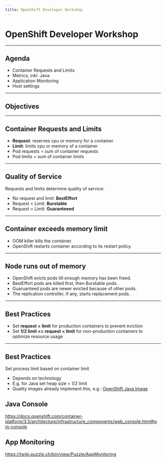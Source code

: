 ```yaml
---
title: OpenShift Developer Workshop
---
```


<!--section -->
# OpenShift Developer Workshop

<!-- .slide: class="master02" -->

---

## Agenda

* Container Requests and Limits
* Metrics, inkl. Java
* Application Monitoring
* Host settings

---

## Objectives


---

<!--section -->
## Container Requests and Limits

* **Request**: reserves cpu or memory for a container
* **Limit**: limits cpu or memory of a container
* Pod requests = sum of container requests
* Pod limits = sum of container limits

---

## Quality of Service

Requests and limits determine quality of service:

* No request and limit: **BestEffort**
* Request < Limit: **Burstable**
* Request = Limit: **Guaranteeed**

---

## Container exceeds memory limit

* OOM killer kills the container.
* OpenShift restarts container according to its restart policy.

---

## Node runs out of memory
* OpenShift evicts pods till enough memory has been freed.
* BestEffort pods are killed first, then Burstable pods.
* Guaruanteed pods are newer evicted because of other pods.
* The replication controller, if any, starts replacement pods.

---

## Best Practices

* Set **request = limit** for production containers to prevent eviction
* Set **1/2 limit <= request < limit** for non-production containers to optimize resource usage

---

## Best Practices

Set process limit based on container limit

* Depends on technology
* E.g. for Java set heap size = 1/2 limit
* Quality images already implement this, e.g.: [OpenShift Java Image](https://developers.redhat.com/blog/2017/02/23/getting-started-with-openshift-java-s2i/)

## Java Console

https://docs.openshift.com/container-platform/3.5/architecture/infrastructure_components/web_console.html#jvm-console


## App Monitoring

https://twiki.puzzle.ch/bin/view/Puzzle/AppMonitoring
